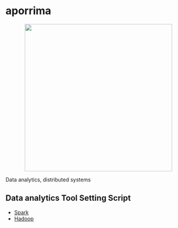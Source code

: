 # aporrima
<p align="center"><img src="https://user-images.githubusercontent.com/57708995/219410529-24eb314c-6d15-4784-8b29-2419af677e08.png" width="400" height="400"></p>

Data analytics, distributed systems
## Data analytics Tool Setting Script

- [Spark](https://github.com/boanlab/aporrima/tree/main/spark)
- [Hadoop](https://github.com/boanlab/aporrima/tree/main/hadoop)
